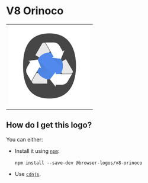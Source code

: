 # V8 Orinoco

<table>
    <tr height=230>
        <td>
            <a href="https://github.com/alrra/browser-logos/tree/783bd39449f4d830ea341d9f1f6ed9d6eb8ea6e3/src/v8-orinoco">
                <img width=220 src="https://raw.githubusercontent.com/alrra/browser-logos/783bd39449f4d830ea341d9f1f6ed9d6eb8ea6e3/src/v8-orinoco/v8-orinoco.svg?sanitize=true" alt="V8 Orinoco browser logo">
            </a>
        </td>
    </tr>
</table>

## How do I get this logo?

You can either:

* Install it using [`npm`][npm]:

  `npm install --save-dev @browser-logos/v8-orinoco`

* Use [`cdnjs`][cdnjs].

<!-- Link labels: -->

[cdnjs]: https://cdnjs.com/libraries/browser-logos
[npm]: https://www.npmjs.com/
